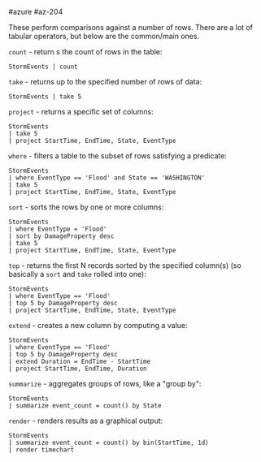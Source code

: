 #azure #az-204 

These perform comparisons against a number of rows.
There are a lot of tabular operators, but below are the common/main ones.

`count` - return s the count of rows in the table:
```Q
StormEvents | count
```

`take` - returns up to the specified number of rows of data:
```Q
StormEvents | take 5
```

`project` - returns a specific set of columns:
```Q
StormEvents
| take 5
| project StartTime, EndTime, State, EventType
```

`where` - filters a table to the subset of rows satisfying a predicate:
```Q
StormEvents
| where EventType == 'Flood' and State == 'WASHINGTON'
| take 5
| project StartTime, EndTime, State, EventType
```

`sort` - sorts the rows by one or more columns:
```Q
StormEvents
| where EventType = 'Flood'
| sort by DamageProperty desc
| take 5
| project StartTime, EndTime, State, EventType
```

`top` - returns the first N records sorted by the specified column(s) (so basically a `sort` and `take` rolled into one):
```Q
StormEvents
| where EventType == 'Flood'
| top 5 by DamageProperty desc
| project StartTime, EndTime, State, EventType
```

`extend` - creates a new column by computing a value:
```Q
StormEvents
| where EventType == 'Flood'
| top 5 by DamageProperty desc
| extend Duration = EndTime - StartTime
| project StartTime, EndTime, Duration
```

`summarize` - aggregates groups of rows, like a "group by":
```Q
StormEvents
| summarize event_count = count() by State
```

`render` - renders results as a graphical output:
```Q
StormEvents
| summarize event_count = count() by bin(StartTime, 1d)
| render timechart
```